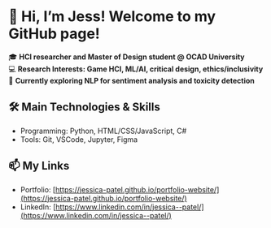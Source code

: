 # 👋 Hi, I’m Jess! Welcome to my GitHub page!

🎓 **HCI researcher and Master of Design student @ OCAD University**  
💻 **Research Interests: Game HCI, ML/AI, critical design, ethics/inclusivity**  
🌟 **Currently exploring NLP for sentiment analysis and toxicity detection**  

## 🛠️ Main Technologies & Skills
- Programming: Python, HTML/CSS/JavaScript, C#
- Tools: Git, VSCode, Jupyter, Figma

## 📫 My Links
- Portfolio: [https://jessica-patel.github.io/portfolio-website/](https://jessica-patel.github.io/portfolio-website/)
- LinkedIn: [https://www.linkedin.com/in/jessica--patel/](https://www.linkedin.com/in/jessica--patel/)
